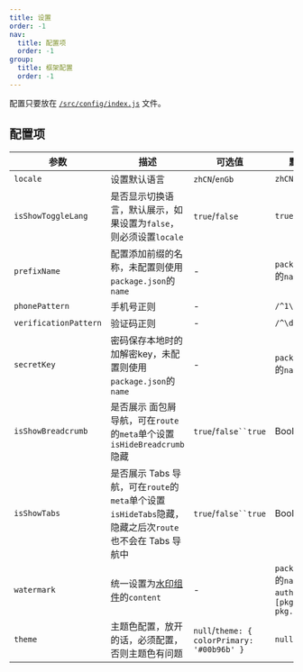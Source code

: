 ```yaml
---
title: 设置
order: -1
nav:
  title: 配置项
  order: -1
group:
  title: 框架配置
  order: -1
---
```


配置只要放在 [`/src/config/index.js`](https://github.com/fxss5201/react-antd/blob/main/src/config/index.js) 文件。

## 配置项

| 参数 | 描述 | 可选值 | 默认值 |类型|
|---|-----------|-----|-----|---|
|`locale`|设置默认语言|`zhCN`/`enGb`|`zhCN`|String|
|`isShowToggleLang`|是否显示切换语言，默认展示，如果设置为`false`，则必须设置`locale`|`true`/`false`|`true`|Boolean|
|`prefixName`|配置添加前缀的名称，未配置则使用`package.json`的`name`|-|`package.json`的`name`|String|
|`phonePattern`|手机号正则|-|`/^1\d{10}$/`|RegExp|
|`verificationPattern`|验证码正则|-|`/^\d{6}$/`|RegExp|
|`secretKey`|密码保存本地时的加解密key，未配置则使用`package.json`的`name`|-|`package.json`的`name`|String|
|`isShowBreadcrumb`|是否展示 面包屑导航，可在`route`的`meta`单个设置`isHideBreadcrumb`隐藏|`true`/`false``true`|Boolean|
|`isShowTabs`|是否展示 Tabs 导航，可在`route`的`meta`单个设置`isHideTabs`隐藏，隐藏之后次`route`也不会在 Tabs 导航中|`true`/`false``true`|Boolean|
|`watermark`|统一设置为[水印组件](https://ant-design.antgroup.com/components/watermark-cn#watermark)的`content`|-|`package.json`的`name`和`author`: `[pkg.name, pkg.author]`|Array|
|`theme`|主题色配置，放开的话，必须配置，否则主题色有问题|`null`/`theme: { colorPrimary: '#00b96b' }`|`null`|Null/Object|

